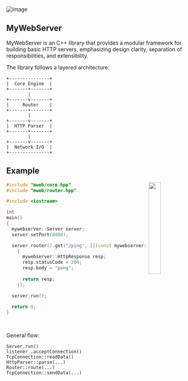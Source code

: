 ![image](https://github.com/user-attachments/assets/42fa468c-2f90-4333-8136-2a572c5b4e1c)

MyWebServer
---
MyWebServer is an C++ library that provides a modular framework for building basic HTTP servers, emphasizing design clarity, separation of responsibilities, and extensibility.

The library follows a layered architecture:
```
+---------------+
|  Core Engine  |
+-------+-------+
        |
+-------v-------+
|     Router    |
+-------+-------+
        |
+-------v-------+
|  HTTP Parser  |
+-------+-------+
        |
+-------v-------+
|  Network I/O  |
+---------------+
```

Example
---
<img src="https://i.pinimg.com/736x/b3/ee/1c/b3ee1cadb45f6e56f9113eff4ffcde0f.jpg" width="25%" align="right" />

```cpp
#include "mweb/core.hpp"
#include "mweb/router.hpp"

#include <iostream>

int
main()
{
  mywebserver::Server server;
  server.setPort(8080);

  server.router().get("/ping", [](const mywebserver::HttpRequest& req)
    {
      mywebserver::HttpResponse resp;
      resp.statusCode = 200;
      resp.body = "pong";
      
      return resp;
    });

  server.run();

  return 0;
}
```
<br>

General flow:
```
Server.run()
listener_.acceptConnection()
TcpConnection::readData()
HttpParser::parse(...)
Router::route(...)
TcpConnection::sendData(...)
```
